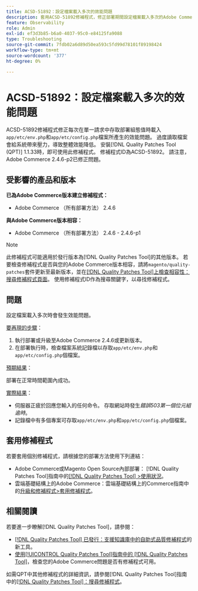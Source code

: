 ```yaml
---
title: ACSD-51892：設定檔案載入多次的效能問題
description: 套用ACSD-51892修補程式，修正部署期間設定檔案載入多次的Adobe Commerce效能問題。
feature: Observability
role: Admin
exl-id: ef3d3b85-b6a0-4037-95c0-e84125fa9088
type: Troubleshooting
source-git-commit: 7fdb02a6d89d50ea593c5fd99d78101f89198424
workflow-type: tm+mt
source-wordcount: '377'
ht-degree: 0%

---
```


# ACSD-51892：設定檔案載入多次的效能問題

ACSD-51892修補程式修正每次在單一請求中存取部署組態值時載入`app/etc/env.php`和`app/etc/config.php`檔案所產生的效能問題。 過度讀取檔案會給系統帶來壓力，導致整體效能降低。 安裝[!DNL Quality Patches Tool (QPT)] 1.1.33時，即可使用此修補程式。 修補程式ID為ACSD-51892。 請注意，Adobe Commerce 2.4.6-p2已修正問題。

## 受影響的產品和版本

**已為Adobe Commerce版本建立修補程式：**

* Adobe Commerce （所有部署方法） 2.4.6

**與Adobe Commerce版本相容：**

* Adobe Commerce （所有部署方法） 2.4.6 - 2.4.6-p1

>[!NOTE]
>
>此修補程式可能適用於發行版本為[!DNL Quality Patches Tool]的其他版本。 若要檢查修補程式是否與您的Adobe Commerce版本相容，請將`magento/quality-patches`套件更新至最新版本，並在[[!DNL Quality Patches Tool]上檢查相容性：搜尋修補程式頁面](https://experienceleague.adobe.com/tools/commerce-quality-patches/index.html)。 使用修補程式ID作為搜尋關鍵字，以尋找修補程式。

## 問題

設定檔案載入多次時會發生效能問題。

<u>要再現的步驟</u>：

1. 執行部署或升級至Adobe Commerce 2.4.6或更新版本。
1. 在部署執行時，檢查檔案系統記錄檔以存取`app/etc/env.php`和`app/etc/config.php`個檔案。

<u>預期結果</u>：

部署在正常時間範圍內成功。

<u>實際結果</u>：

* 伺服器正疲於回應您輸入的任何命令。 存取網站時發生&#x200B;*錯誤503第一個位元組逾時*。
* 記錄檔中有多個專案可存取`app/etc/env.php`和`app/etc/config.php`個檔案。

## 套用修補程式

若要套用個別修補程式，請根據您的部署方法使用下列連結：

* Adobe Commerce或Magento Open Source內部部署： [!DNL Quality Patches Tool]指南中的[[!DNL Quality Patches Tool] >使用狀況](/help/tools/quality-patches-tool/usage.md)。
* 雲端基礎結構上的Adobe Commerce：雲端基礎結構上的Commerce指南中的[升級和修補程式>套用修補程式](https://experienceleague.adobe.com/docs/commerce-cloud-service/user-guide/develop/upgrade/apply-patches.html)。

## 相關閱讀

若要進一步瞭解[!DNL Quality Patches Tool]，請參閱：

* [[!DNL Quality Patches Tool] 已發行：支援知識庫中的自助式品質修補程式](https://experienceleague.adobe.com/en/docs/commerce-operations/tools/quality-patches-tool/quality-patches-tool-to-self-serve-quality-patches)的新工具。
* [使用[!UICONTROL Quality Patches Tool]指南中的 [!DNL Quality Patches Tool]](/help/tools/quality-patches-tool/patches-available-in-qpt/check-patch-for-magento-issue-with-magento-quality-patches.md)，檢查您的Adobe Commerce問題是否有修補程式可用。


如需QPT中其他修補程式的詳細資訊，請參閱[!DNL Quality Patches Tool]指南中的[[!DNL Quality Patches Tool]：搜尋修補程式](https://experienceleague.adobe.com/tools/commerce-quality-patches/index.html)。
